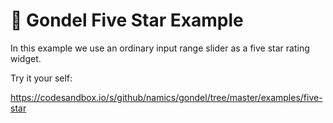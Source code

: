 # 🚡 Gondel Five Star Example

In this example we use an ordinary input range slider as a five star rating widget.

Try it your self:

https://codesandbox.io/s/github/namics/gondel/tree/master/examples/five-star
